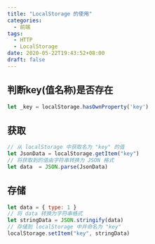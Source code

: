 ```yaml
---
title: "LocalStorage 的使用"
categories:
  - 前端
tags:
  - HTTP
  - LocalStorage
date: 2020-05-22T19:43:52+08:00
draft: false
---
```


## 判断key(值名称)是否存在

```js
let _key = localStorage.hasOwnProperty('key')
```


## 获取

```js
// 从 localStorage 中获取名为 "key" 的值
let JsonData = localStorage.getItem("key")
// 将获取到的值由字符串转换为 JSON 格式
let data  = JSON.parse(JsonData)
```

## 存储

```js
let data = { type: 1 }
// 将 data 转换为字符串格式
let stringData = JSON.stringify(data)
// 存储到 localStorage 中并命名为 "key"
localStorage.setItem("key", stringData)
```

